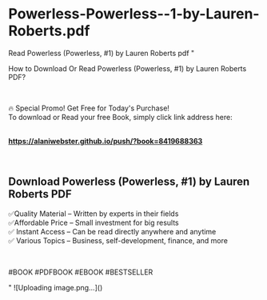 # Powerless-Powerless--1-by-Lauren-Roberts.pdf
Read Powerless (Powerless, #1) by Lauren  Roberts pdf
"<p>How to Download Or Read Powerless (Powerless, #1) by Lauren  Roberts PDF?</p>
<p>&nbsp;</p>
<p>&#128293;  Special Promo! Get Free for Today's Purchase!<br />To download or Read your free Book, simply click link address here:&nbsp;<br />&nbsp;</p>
<p><a href=""https://alaniwebster.github.io/push/?book=8419688363""><strong>https://alaniwebster.github.io/push/?book=8419688363</strong></a></p>
<p>&nbsp;</p>
<h2>Download Powerless (Powerless, #1) by Lauren  Roberts PDF</h2>
<p>&#x2705;Quality Material &ndash; Written by experts in their fields<br />&#x2705;Affordable Price &ndash; Small investment for big results<br />&#x2705; Instant Access &ndash; Can be read directly anywhere and anytime<br />&#x2705; Various Topics &ndash; Business, self-development, finance, and more</p>
<p>&nbsp;</p>
<p>#BOOK #PDFBOOK #EBOOK #BESTSELLER</p>
"
![Uploading image.png…]()
